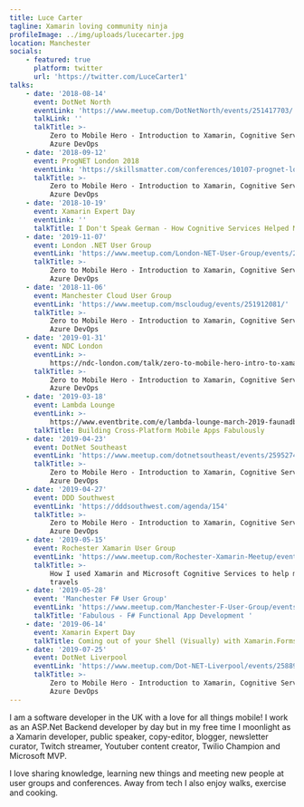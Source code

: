 ```yaml
---
title: Luce Carter
tagline: Xamarin loving community ninja
profileImage: ../img/uploads/lucecarter.jpg
location: Manchester
socials:
    - featured: true
      platform: twitter
      url: 'https://twitter.com/LuceCarter1'
talks:
    - date: '2018-08-14'
      event: DotNet North
      eventLink: 'https://www.meetup.com/DotNetNorth/events/251417703/'
      talkLink: ''
      talkTitle: >-
          Zero to Mobile Hero - Introduction to Xamarin, Cognitive Services and
          Azure DevOps
    - date: '2018-09-12'
      event: ProgNET London 2018
      eventLink: 'https://skillsmatter.com/conferences/10107-prognet-london-2018'
      talkTitle: >-
          Zero to Mobile Hero - Introduction to Xamarin, Cognitive Services and
          Azure DevOps
    - date: '2018-10-19'
      event: Xamarin Expert Day
      eventLink: ''
      talkTitle: I Don't Speak German - How Cognitive Services Helped Me On My Travels
    - date: '2019-11-07'
      event: London .NET User Group
      eventLink: 'https://www.meetup.com/London-NET-User-Group/events/252155217/'
      talkTitle: >-
          Zero to Mobile Hero - Introduction to Xamarin, Cognitive Services and
          Azure DevOps
    - date: '2018-11-06'
      event: Manchester Cloud User Group
      eventLink: 'https://www.meetup.com/mscloudug/events/251912081/'
      talkTitle: >-
          Zero to Mobile Hero - Introduction to Xamarin, Cognitive Services and
          Azure DevOps
    - date: '2019-01-31'
      event: NDC London
      eventLink: >-
          https://ndc-london.com/talk/zero-to-mobile-hero-intro-to-xamarin-and-visual-studio-team-services/
      talkTitle: >-
          Zero to Mobile Hero - Introduction to Xamarin, Cognitive Services and
          Azure DevOps
    - date: '2019-03-18'
      event: Lambda Lounge
      eventLink: >-
          https://www.eventbrite.com/e/lambda-lounge-march-2019-faunadb-functional-nosql-f-and-fabulous-tickets-58539889385#
      talkTitle: Building Cross-Platform Mobile Apps Fabulously
    - date: '2019-04-23'
      event: DotNet Southeast
      eventLink: 'https://www.meetup.com/dotnetsoutheast/events/259527466/'
      talkTitle: >-
          Zero to Mobile Hero - Introduction to Xamarin, Cognitive Services and
          Azure DevOps
    - date: '2019-04-27'
      event: DDD Southwest
      eventLink: 'https://dddsouthwest.com/agenda/154'
      talkTitle: >-
          Zero to Mobile Hero - Introduction to Xamarin, Cognitive Services and
          Azure DevOps
    - date: '2019-05-15'
      event: Rochester Xamarin User Group
      eventLink: 'https://www.meetup.com/Rochester-Xamarin-Meetup/events/260700643/'
      talkTitle: >-
          How I used Xamarin and Microsoft Cognitive Services to help me on my
          travels
    - date: '2019-05-28'
      event: 'Manchester F# User Group'
      eventLink: 'https://www.meetup.com/Manchester-F-User-Group/events/260848392/'
      talkTitle: 'Fabulous - F# Functional App Development '
    - date: '2019-06-14'
      event: Xamarin Expert Day
      talkTitle: Coming out of your Shell (Visually) with Xamarin.Forms 4.0
    - date: '2019-07-25'
      event: DotNet Liverpool
      eventLink: 'https://www.meetup.com/Dot-NET-Liverpool/events/258894006/'
      talkTitle: >-
          Zero to Mobile Hero - Introduction to Xamarin, Cognitive Services and
          Azure DevOps
---
```


I am a software developer in the UK with a love for all things mobile! I work as an ASP.Net Backend developer by day but in my free time I moonlight as a Xamarin developer, public speaker, copy-editor, blogger, newsletter curator, Twitch streamer, Youtuber content creator, Twilio Champion and Microsoft MVP.

I love sharing knowledge, learning new things and meeting new people at user groups and conferences. Away from tech I also enjoy walks, exercise and cooking.
